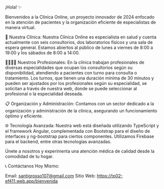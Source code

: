 ¡Hola! ✨

Bienvenidos a la Clínica Online, un proyecto innovador de 2024 enfocado en la atención de pacientes y la organización eficiente de especialistas de manera virtual.

🏥 Nuestra Clínica:
Nuestra Clínica Online es especialista en salud y cuenta actualmente con seis consultorios, dos laboratorios físicos y una sala de espera general. Estamos abiertos al público de lunes a viernes de 8:00 a 19:00 y los sábados de 8:00 a 14:00.

👩‍⚕️👨‍⚕️ Nuestros Profesionales:
En la clínica trabajan profesionales de diversas especialidades que ocupan los consultorios según su disponibilidad, atendiendo a pacientes con turno para consulta o tratamiento. Los turnos, que tienen una duración mínima de 30 minutos y pueden ser ajustados por los profesionales según su especialidad, se solicitan a través de nuestra web, donde se puede seleccionar al profesional o la especialidad deseada.

📋 Organización y Administración:
Contamos con un sector dedicado a la organización y administración de la clínica, asegurando un funcionamiento óptimo y eficiente.

🌐 Tecnología Avanzada:
Nuestra web está diseñada utilizando TypeScript y el framework Angular, complementada con Bootstrap para el diseño de interfaces y ng-bootstrap para ciertos componentes. Utilizamos Firebase para el backend, entre otras tecnologías avanzadas.

Únete a nosotros y experimenta una atención médica de calidad desde la comodidad de tu hogar.

📞 Contáctanos Hoy Mismo:

Email: santigrosso107@gmail.com
Sitio Web: https://tp02-ef411.web.app/bienvenida
